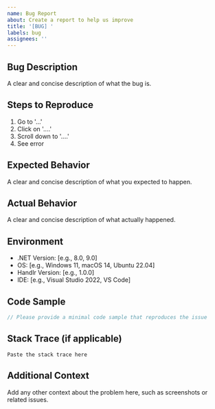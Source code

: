 ```yaml
---
name: Bug Report
about: Create a report to help us improve
title: '[BUG] '
labels: bug
assignees: ''
---
```


## Bug Description
A clear and concise description of what the bug is.

## Steps to Reproduce
1. Go to '...'
2. Click on '....'
3. Scroll down to '....'
4. See error

## Expected Behavior
A clear and concise description of what you expected to happen.

## Actual Behavior
A clear and concise description of what actually happened.

## Environment
- .NET Version: [e.g., 8.0, 9.0]
- OS: [e.g., Windows 11, macOS 14, Ubuntu 22.04]
- Handlr Version: [e.g., 1.0.0]
- IDE: [e.g., Visual Studio 2022, VS Code]

## Code Sample
```csharp
// Please provide a minimal code sample that reproduces the issue
```

## Stack Trace (if applicable)
```
Paste the stack trace here
```

## Additional Context
Add any other context about the problem here, such as screenshots or related issues.